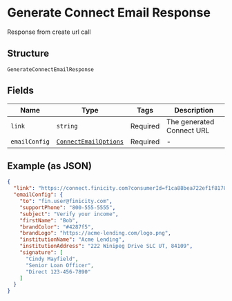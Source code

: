 
# Generate Connect Email Response

Response from create url call

## Structure

`GenerateConnectEmailResponse`

## Fields

| Name | Type | Tags | Description |
|  --- | --- | --- | --- |
| `link` | `string` | Required | The generated Connect URL |
| `emailConfig` | [`ConnectEmailOptions`](../../doc/models/connect-email-options.md) | Required | - |

## Example (as JSON)

```json
{
  "link": "https://connect.finicity.com?consumerId=f1ca88bea722ef1f8178f8230756bbcf&customerId=54411976&partnerId=2445582695152&signature=d34c1352c45f54cfd76454e7e8c3e85cc923b60fae5f28b26cd6c7b6f8aaa201×tamp=1584733720994&ttl=1584740920994&type=aggregation",
  "emailConfig": {
    "to": "fin.user@finicity.com",
    "supportPhone": "800-555-5555",
    "subject": "Verify your income",
    "firstName": "Bob",
    "brandColor": "#4287f5",
    "brandLogo": "https://acme-lending.com/logo.png",
    "institutionName": "Acme Lending",
    "institutionAddress": "222 Winipeg Drive SLC UT, 84109",
    "signature": [
      "Cindy Mayfield",
      "Senior Loan Officer",
      "Direct 123-456-7890"
    ]
  }
}
```

